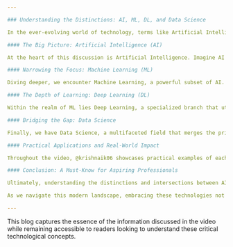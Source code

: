 ```yaml
---

### Understanding the Distinctions: AI, ML, DL, and Data Science

In the ever-evolving world of technology, terms like Artificial Intelligence (AI), Machine Learning (ML), Deep Learning (DL), and Data Science often get tossed around, creating a web of confusion for many. In his informative video, "AI VS ML VS DL vs Data Science," @krishnaik06 unravels this complexity, providing a clear picture of how these concepts interconnect and differ.

#### The Big Picture: Artificial Intelligence (AI)

At the heart of this discussion is Artificial Intelligence. Imagine AI as a vast umbrella under which various technologies and methodologies reside. AI refers to systems or machines that can perform tasks that typically require human intelligence, such as recognizing speech, making decisions, and solving problems. It's the overarching paradigm that encompasses all the impressive advancements we see today.

#### Narrowing the Focus: Machine Learning (ML)

Diving deeper, we encounter Machine Learning, a powerful subset of AI. As @krishnaik06 explains, ML focuses specifically on developing algorithms that enable computers to learn from data. Rather than being explicitly programmed to perform a task, machines can improve their performance as they are exposed to more data. Through this capability, ML empowers applications to make predictions, classify information, and uncover hidden patterns, making it a crucial tool in many technological advancements today.

#### The Depth of Learning: Deep Learning (DL)

Within the realm of ML lies Deep Learning, a specialized branch that utilizes neural networks with multiple layers. DL is what allows computers to analyze vast amounts of data and recognize complex patterns. The concept is inspired by the brain's structure—neurons processing information. This depth of learning has propelled advancements in fields such as image and speech recognition, natural language processing, and even autonomous vehicles. 

#### Bridging the Gap: Data Science

Finally, we have Data Science, a multifaceted field that merges the principles of statistics, data analysis, and machine learning. Data Science is about extracting meaningful insights from both structured and unstructured data. The role it plays is akin to a bridge connecting Data and its analysis with predictive insights that can drive decision-making. By employing techniques from ML and statistical methods, Data Scientists validate their findings and ensure that the insights drawn are not just numbers but actionable intelligence.

#### Practical Applications and Real-World Impact

Throughout the video, @krishnaik06 showcases practical examples of each field, emphasizing their unique contributions and real-world applications. From businesses enhancing customer experiences using AI-driven recommendations to researchers employing ML algorithms for predictive modeling, the implications of these technologies in operational efficiency are profound.

#### Conclusion: A Must-Know for Aspiring Professionals

Ultimately, understanding the distinctions and intersections between AI, ML, DL, and Data Science is essential for anyone looking to thrive in today’s data-driven environment. By simplifying these complex terms into digestible concepts, @krishnaik06 provides valuable insights into the relevance and application of these technologies. This foundational knowledge is crucial for aspiring data professionals, setting the stage for further exploration in these dynamic, rapidly evolving fields.

As we navigate this modern landscape, embracing these technologies not only equips us with the tools necessary for the future but also alters how we perceive and interact with the world around us.

--- 
```


This blog captures the essence of the information discussed in the video while remaining accessible to readers looking to understand these critical technological concepts.
